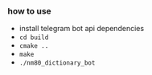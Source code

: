### how to use
- install telegram bot api dependencies
- `cd build`
- `cmake ..`
- `make`
- `./nm80_dictionary_bot`